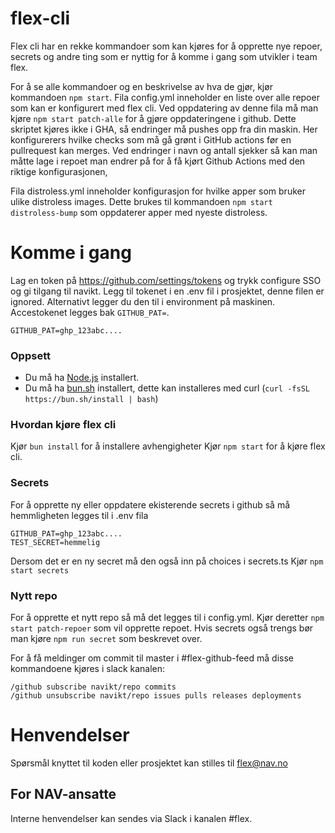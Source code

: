 # flex-cli

Flex cli har en rekke kommandoer som kan kjøres for å opprette nye repoer, secrets og andre ting som er nyttig for å komme i gang som utvikler i team flex.

For å se alle kommandoer og en beskrivelse av hva de gjør, kjør kommandoen `npm start`.
Fila config.yml inneholder en liste over alle repoer som kan er konfigurert med flex cli. Ved oppdatering av denne fila må man kjøre `npm start patch-alle` for å gjøre oppdateringene i github. Dette skriptet kjøres ikke i GHA, så endringer må pushes opp fra din maskin.
Her konfigurerers hvilke checks som må gå grønt i GitHub actions før en pullrequest kan merges. Ved endringer i navn og antall sjekker så kan man måtte lage i repoet man endrer på for å få kjørt Github Actions med den riktige konfigurasjonen,

Fila distroless.yml inneholder konfigurasjon for hvilke apper som bruker ulike distroless images. Dette brukes til kommandoen `npm start distroless-bump` som oppdaterer apper med nyeste distroless.

# Komme i gang

Lag en token på https://github.com/settings/tokens og trykk configure SSO og gi tilgang til navikt.
Legg til tokenet i en .env fil i prosjektet, denne filen er ignored. Alternativt legger du den til i environment på maskinen. Accestokenet legges bak `GITHUB_PAT=`.

```
GITHUB_PAT=ghp_123abc....
```

### Oppsett

- Du må ha [Node.js](https://nodejs.org/en/) installert.
- Du må ha [bun.sh](https://bun.sh) installert, dette kan installeres med curl (`curl -fsSL https://bun.sh/install | bash`)

### Hvordan kjøre flex cli

Kjør `bun install` for å installere avhengigheter
Kjør `npm start` for å kjøre flex cli.

### Secrets

For å opprette ny eller oppdatere ekisterende secrets i github så må hemmligheten legges til i .env fila

```
GITHUB_PAT=ghp_123abc....
TEST_SECRET=hemmelig
```

Dersom det er en ny secret må den også inn på choices i secrets.ts
Kjør `npm start secrets`

### Nytt repo

For å opprette et nytt repo så må det legges til i config.yml. Kjør deretter `npm start patch-repoer` som vil opprette repoet. Hvis secrets også trengs bør man kjøre `npm run secret` som beskrevet over.

For å få meldinger om commit til master i #flex-github-feed må disse kommandoene kjøres i slack kanalen:

```
/github subscribe navikt/repo commits
/github unsubscribe navikt/repo issues pulls releases deployments
```

# Henvendelser

Spørsmål knyttet til koden eller prosjektet kan stilles til flex@nav.no

## For NAV-ansatte

Interne henvendelser kan sendes via Slack i kanalen #flex.

